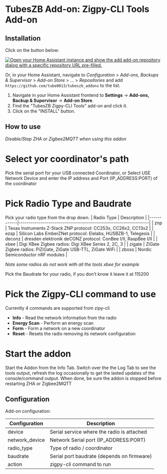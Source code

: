 # TubesZB Add-on: Zigpy-CLI Tools Add-on

## Installation

Click on the button below:

[![Open your Home Assistant instance and show the add add-on repository dialog with a specific repository URL pre-filled.](https://my.home-assistant.io/badges/supervisor_add_addon_repository.svg)](https://my.home-assistant.io/redirect/supervisor_add_addon_repository/?repository_url=https%3A%2F%2Fgithub.com%2Ftube0013%2Ftubeszb_addons)

Or, in your Home Assistant, navigate to _Configuration_ > _Add-ons, Backups & Supervisor_ > _Add-on Store_ > _..._ > _Repositories_ and add `https://github.com/tube0013/tubeszb_addons` to the list.

1. Navigate in your Home Assistant frontend to **Settings** -> **Add-ons, Backup & Supervisor** -> **Add-on Store**.
2. Find the "TubesZB Zigpy-CLI Tools" add-on and click it.
3. Click on the "INSTALL" button.

## How to use

*Disable/Stop ZHA or Zigbee2MQTT when using this addon*

# Select yor coordinator's path
Pick the serial port for your USB connected Coordinator, or Select USE Network Device and enter the IP address and Port (IP_ADDRESS:PORT) of the coordinator

# Pick Radio Type and Baudrate
Pick your radio type from the drop down. 
| Radio Type | Description                                                     |
|------------|-----------------------------------------------------------------|
| znp        | Texas Instruments Z-Stack ZNP protocol: CC253x, CC26x2, CC13x2  |
| ezsp       | Silicon Labs EmberZNet protocol: Elelabs, HUSBZB-1, Telegesis   |
| deconz     | dresden elektronik deCONZ protocol: ConBee I/II, RaspBee I/II   |
| xbee       | Digi XBee Zigbee radios: Digi XBee Series 2, 2C, 3              |
| zigate     | ZiGate Zigbee radios: PiZiGate, ZiGate USB-TTL, ZiGate WiFi     |
| zboss      | Nordic Semiconductor nRF modules                                |

*Note some radios do not work with all the tools xbee for example*

Pick the Baudrate for your radio, if you don't know it leave it at 115200

# Pick the Zigpy-CLI command to use
Currently 4 commands are supported from zipy-cli
* **Info** - Read the network information from the radio
* **Energy Scan** -  Perform an energy scan
* **Form** - Form a network on a new coordinator
* **Reset** - Resets the radio removing its network configuration

# Start the addon
Start the Addon from the Info Tab.
Switch over the the Log Tab to see the tools output, refresh the log occasionally to get the lasted updates of the console/command output.
When done, be sure the addon is stopped before restarting ZHA or Zigbee2MQTT

## Configuration

Add-on configuration:

| Configuration      | Description                                            |
|--------------------|--------------------------------------------------------|
| device             | Serial service where the radio is attached |
| network_device     | Network Serial port (IP_ADDRESS:PORT)
| radio_type         | Type of radio / coordinator
| baudrate           | Serial port baudrate (depends on firmware)   |
| action             | zigpy-cli command to run |


